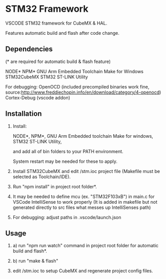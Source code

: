 # STM32 Framework

VSCODE STM32 framework for CubeMX & HAL.

Features automatic build and flash after code change.

## Dependencies

(\* are required for automatic build & flash feature)

NODE\*
NPM\*
GNU Arm Embedded Toolchain
Make for Windows
STM32CubeMX
STM32 ST-LINK Utility

For debugging:
OpenOCD (included precompiled binaries work fine, source:http://www.freddiechopin.info/en/download/category/4-openocd)
Cortex-Debug (vscode addon)

## Installation

1. Install:

   NODE\*,
   NPM\*,
   GNU Arm Embedded toolchain
   Make for windows,
   STM32 ST-LINK Utility,

   and add all of bin folders to your PATH environment.

   System restart may be needed for these to apply.

2. Install STM32CubeMX and edit /stm.ioc project file (Makefile must be selected as Toolchain/IDE).

3. Run "npm install" in project root folder\*.

4. It may be needed to define mcu (ex. "STM32F103xB") in main.c for VSCode IntelliSense to work properly
   (It is added in makefile but not generated directly to src files what messes up IntelliSenses path)

5. For debugging: adjust paths in .vscode/launch.json

## Usage

1. a) run "npm run watch" command in project root folder for automatic build and flash\*.

1. b) run "make & flash"

1. edit /stm.ioc to setup CubeMX and regenerate project config files.
